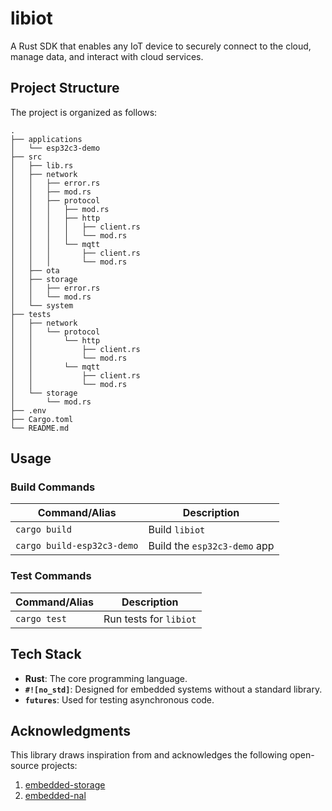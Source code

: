 # libiot

A Rust SDK that enables any IoT device to securely connect to the cloud, manage data, and interact with cloud services.

## Project Structure

The project is organized as follows:

```
.
├── applications
│   └── esp32c3-demo
├── src
│   ├── lib.rs
│   ├── network
│   │   ├── error.rs
│   │   ├── mod.rs
│   │   ├── protocol
│   │   │   ├── mod.rs
│   │   │   ├── http
│   │   │   │   ├── client.rs
│   │   │   │   └── mod.rs
│   │   │   └── mqtt
│   │   │       ├── client.rs
│   │   │       └── mod.rs
│   ├── ota
│   ├── storage
│   │   ├── error.rs
│   │   └── mod.rs
│   └── system
├── tests
│   ├── network
│   │   └── protocol
│   │       └── http
│   │           ├── client.rs
│   │           └── mod.rs
│   │       └── mqtt
│   │           ├── client.rs
│   │           └── mod.rs
│   └── storage
│       └── mod.rs
├── .env
├── Cargo.toml
└── README.md
```

## Usage

### Build Commands

| Command/Alias              | Description                    |
| -------------------------- | ------------------------------ |
| `cargo build`              | Build `libiot`                 |
| `cargo build-esp32c3-demo` | Build the `esp32c3-demo` app   |

### Test Commands

| Command/Alias | Description            |
| ------------- | ---------------------- |
| `cargo test`  | Run tests for `libiot` |

## Tech Stack

- **Rust**: The core programming language.
- **`#![no_std]`**: Designed for embedded systems without a standard library.
- **`futures`**: Used for testing asynchronous code.

## Acknowledgments

This library draws inspiration from and acknowledges the following open-source projects:
1. [embedded-storage](https://github.com/rust-embedded-community/embedded-storage)
2. [embedded-nal](https://github.com/rust-embedded-community/embedded-nal)
